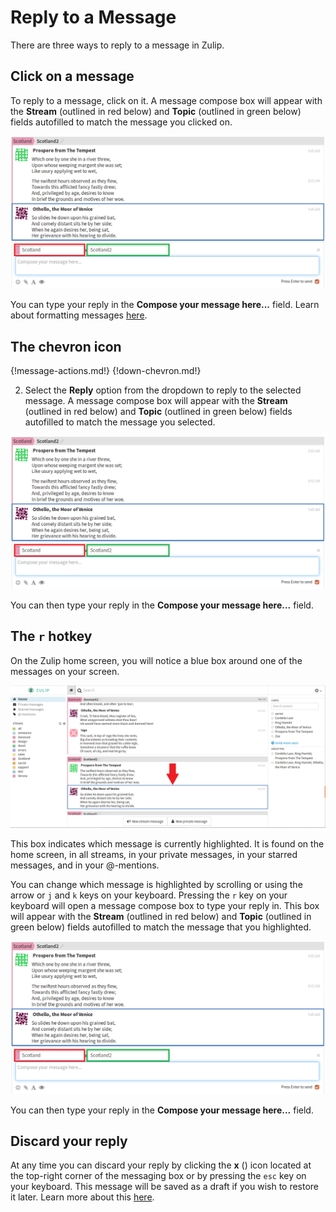 # Reply to a Message
There are three ways to reply to a message in Zulip.

## Click on a message
To reply to a message, click on it.
A message compose box will appear with the **Stream** (outlined in red
below) and **Topic** (outlined in green below) fields
autofilled to match the message you clicked on.

![reply messaging box](/static/images/help/reply-messaging-box.png)

You can type your reply in the **Compose your message here...** field.
Learn about formatting messages [here](/help/format-your-message-using-markdown).

## The chevron icon
{!message-actions.md!}
{!down-chevron.md!}

2. Select the **Reply** option from the dropdown to reply to the selected
message. A message compose box will appear with the **Stream** (outlined in red
below) and **Topic** (outlined in green below) fields autofilled to match the
message you selected.

![reply messaging box](/static/images/help/reply-messaging-box.png)

You can then type your reply in the **Compose your message here...** field.

## The `r` hotkey
On the Zulip home screen, you will notice a blue box around one of the
messages on your screen.

![blue box](/static/images/help/blue-box-message.png)

This box indicates which message is currently highlighted.
It is found on the home screen, in all streams, in your private
messages, in your starred messages, and in your @-mentions.

You can change which message is highlighted by scrolling or
using the arrow or `j` and `k` keys on your keyboard.
Pressing the `r` key on your keyboard will open a message compose
box to type your reply in.
This box will appear with the **Stream** (outlined in red below)
and **Topic** (outlined in green below) fields
autofilled to match the message that you highlighted.

![reply messaging box](/static/images/help/reply-messaging-box.png)

You can then type your reply in the **Compose your message here...** field.

## Discard your reply

At any time you can discard your reply by clicking the **x**
(<i class="icon-vector-remove"></i>) icon located at the top-right corner
of the messaging box or by pressing the `esc` key on your keyboard.
This message will be saved as a draft if you wish to restore it later.
Learn more about this [here](/help/restore-the-last-unsent-message).
